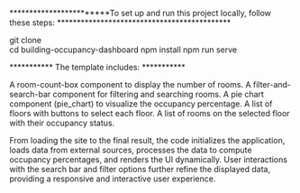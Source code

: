 ************************To set up and run this project locally, follow these steps: ********************************************

git clone <repository-url>	
cd building-occupancy-dashboard
npm install
npm run serve


*********** The template includes: ***********

A room-count-box component to display the number of rooms.
A filter-and-search-bar component for filtering and searching rooms.
A pie chart component (pie_chart) to visualize the occupancy percentage.
A list of floors with buttons to select each floor.
A list of rooms on the selected floor with their occupancy status.


From loading the site to the final result, the code initializes the application, loads data from external sources, processes the data to compute occupancy percentages, and renders the UI dynamically. User interactions with the search bar and filter options further refine the displayed data, providing a responsive and interactive user experience.






